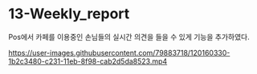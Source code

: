# 13-Weekly_report

Pos에서 카페를 이용중인 손님들의 실시간 의견을 들을 수 있게 기능을 추가하였다.

https://user-images.githubusercontent.com/79883718/120160330-1b2c3480-c231-11eb-8f98-cab2d5da8523.mp4

